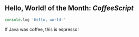 ## Hello, World! of the Month: *CoffeeScript*	
```coffeescript
console.log 'Hello, world!'
```
If Java was coffee, this is espresso!